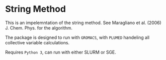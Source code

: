 # String Method

This is an impelemntation of the string method. See Maragliano et al. (2006) J. Chem. Phys. for the algorithm.

The package is designed to run with `GROMACS`, with `PLUMED` handeling all collective variable calculations.

Requires `Python 3`, can run with either SLURM or SGE.
